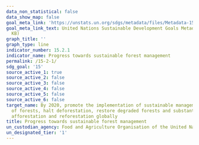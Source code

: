 ```yaml
---
data_non_statistical: false
data_show_map: false
goal_meta_link: 'https://unstats.un.org/sdgs/metadata/files/Metadata-15-02-01.pdf '
goal_meta_link_text: United Nations Sustainable Development Goals Metadata (PDF 756
  KB)
graph_title: ''
graph_type: line
indicator_number: 15.2.1
indicator_name: Progress towards sustainable forest management
permalink: /15-2-1/
sdg_goal: '15'
source_active_1: true
source_active_2: false
source_active_3: false
source_active_4: false
source_active_5: false
source_active_6: false
target_name: By 2020, promote the implementation of sustainable management of all types
  of forests, halt deforestation, restore degraded forests and substantially increase
  afforestation and reforestation globally
title: Progress towards sustainable forest management
un_custodian_agency: Food and Agriculture Organisation of the United Nations (FAO)
un_designated_tier: '1'
---
```

